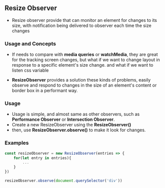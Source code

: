 ## Resize Observer
* Resize observer provide that can monitor an element for changes to its size, with notification being delivered to observer each time the size changes

### Usage and Concepts
* If needs to compare with **media queries** or **watchMedia**, they are great for the tracking screen changes, but what if we want to change layout in response to a specific element's size change. and what if we want to listen css variable

* **ResizeObserver** provides a solution these kinds of problems, easily observe and respond to changes in the size of an element's content or border box in a performant way.

### Usage
* Usage is simple, and almost same as other observers, such as **Performance Observer** or **Intersection Observer**.
* Create a new ResizeObserver using the **ResizeObserver()**
* then, use **ResizeObserver.observe()** to make it look for changes.

### Examples 
```js
const resizeObserver = new ResizeObserver(entries => {
    for(let entry in entries){
        ...
    }
})

resizeObserver.observe(document.querySelector('div'))
```